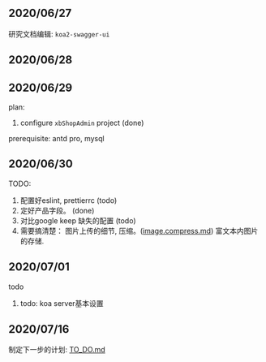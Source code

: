 <!-- 
 dev daily roadmap
 -->
## 2020/06/27
研究文档编辑: `koa2-swagger-ui`

## 2020/06/28

## 2020/06/29
plan:
1. configure `xbShopAdmin` project (done)

prerequisite: antd pro, mysql

## 2020/06/30
TODO:
1. 配置好eslint, prettierrc (todo)
2. 定好产品字段。 (done)
3. 对比google keep 缺失的配置 (todo)
4. 需要搞清楚： 图片上传的细节, 压缩。([image.compress.md](./solutions/image.compress.md))
   富文本内图片的存储.

## 2020/07/01
todo
1. todo: koa server基本设置

## 2020/07/16
制定下一步的计划: [TO_DO.md](./todo/TO_DO.md)